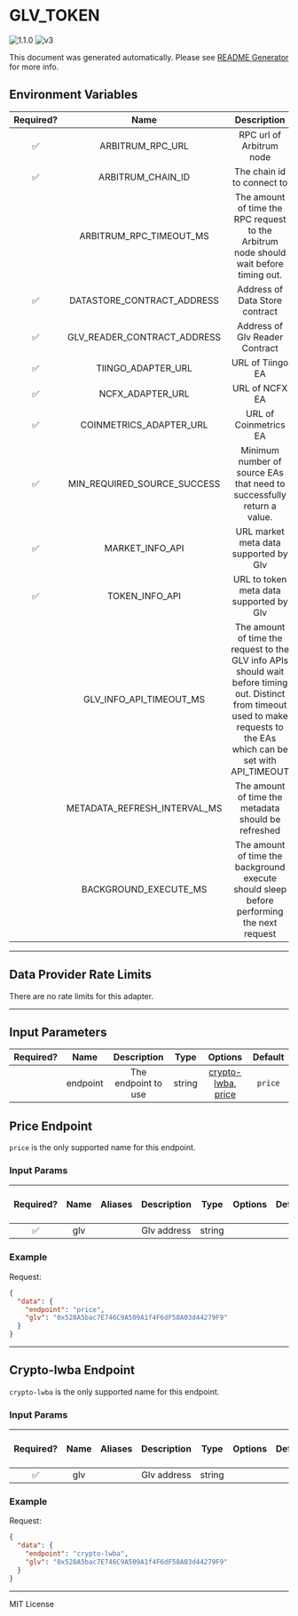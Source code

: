 # GLV_TOKEN

![1.1.0](https://img.shields.io/github/package-json/v/smartcontractkit/external-adapters-js?filename=packages/composites/glv-token/package.json) ![v3](https://img.shields.io/badge/framework%20version-v3-blueviolet)

This document was generated automatically. Please see [README Generator](../../scripts#readme-generator) for more info.

## Environment Variables

| Required? |             Name             |                                                                                 Description                                                                                 |  Type  | Options |                   Default                    |
| :-------: | :--------------------------: | :-------------------------------------------------------------------------------------------------------------------------------------------------------------------------: | :----: | :-----: | :------------------------------------------: |
|    ✅     |       ARBITRUM_RPC_URL       |                                                                          RPC url of Arbitrum node                                                                           | string |         |                                              |
|    ✅     |      ARBITRUM_CHAIN_ID       |                                                                         The chain id to connect to                                                                          | number |         |                   `42161`                    |
|           |   ARBITRUM_RPC_TIMEOUT_MS    |                                           The amount of time the RPC request to the Arbitrum node should wait before timing out.                                            | number |         |                    `5000`                    |
|    ✅     |  DATASTORE_CONTRACT_ADDRESS  |                                                                       Address of Data Store contract                                                                        | string |         | `0xFD70de6b91282D8017aA4E741e9Ae325CAb992d8` |
|    ✅     | GLV_READER_CONTRACT_ADDRESS  |                                                                       Address of Glv Reader Contract                                                                        | string |         | `0x6a9505D0B44cFA863d9281EA5B0b34cB36243b45` |
|    ✅     |      TIINGO_ADAPTER_URL      |                                                                              URL of Tiingo EA                                                                               | string |         |                                              |
|    ✅     |       NCFX_ADAPTER_URL       |                                                                               URL of NCFX EA                                                                                | string |         |                                              |
|    ✅     |   COINMETRICS_ADAPTER_URL    |                                                                            URL of Coinmetrics EA                                                                            | string |         |                                              |
|    ✅     | MIN_REQUIRED_SOURCE_SUCCESS  |                                                   Minimum number of source EAs that need to successfully return a value.                                                    | number |         |                     `2`                      |
|    ✅     |       MARKET_INFO_API        |                                                                    URL market meta data supported by Glv                                                                    | string |         |  `https://arbitrum-api.gmxinfra.io/markets`  |
|    ✅     |        TOKEN_INFO_API        |                                                                   URL to token meta data supported by Glv                                                                   | string |         |  `https://arbitrum-api.gmxinfra.io/tokens`   |
|           |   GLV_INFO_API_TIMEOUT_MS    | The amount of time the request to the GLV info APIs should wait before timing out. Distinct from timeout used to make requests to the EAs which can be set with API_TIMEOUT | number |         |                   `10000`                    |
|           | METADATA_REFRESH_INTERVAL_MS |                                                             The amount of time the metadata should be refreshed                                                             | number |         |                  `10800000`                  |
|           |    BACKGROUND_EXECUTE_MS     |                                          The amount of time the background execute should sleep before performing the next request                                          | number |         |                   `10000`                    |

---

## Data Provider Rate Limits

There are no rate limits for this adapter.

---

## Input Parameters

| Required? |   Name   |     Description     |  Type  |                            Options                             | Default |
| :-------: | :------: | :-----------------: | :----: | :------------------------------------------------------------: | :-----: |
|           | endpoint | The endpoint to use | string | [crypto-lwba](#crypto-lwba-endpoint), [price](#price-endpoint) | `price` |

## Price Endpoint

`price` is the only supported name for this endpoint.

### Input Params

| Required? | Name | Aliases | Description |  Type  | Options | Default | Depends On | Not Valid With |
| :-------: | :--: | :-----: | :---------: | :----: | :-----: | :-----: | :--------: | :------------: |
|    ✅     | glv  |         | Glv address | string |         |         |            |                |

### Example

Request:

```json
{
  "data": {
    "endpoint": "price",
    "glv": "0x528A5bac7E746C9A509A1f4F6dF58A03d44279F9"
  }
}
```

---

## Crypto-lwba Endpoint

`crypto-lwba` is the only supported name for this endpoint.

### Input Params

| Required? | Name | Aliases | Description |  Type  | Options | Default | Depends On | Not Valid With |
| :-------: | :--: | :-----: | :---------: | :----: | :-----: | :-----: | :--------: | :------------: |
|    ✅     | glv  |         | Glv address | string |         |         |            |                |

### Example

Request:

```json
{
  "data": {
    "endpoint": "crypto-lwba",
    "glv": "0x528A5bac7E746C9A509A1f4F6dF58A03d44279F9"
  }
}
```

---

MIT License
